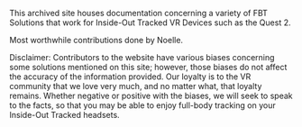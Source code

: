 This archived site houses documentation concerning a variety of FBT Solutions that work for Inside-Out Tracked VR Devices such as the Quest 2.

Most worthwhile contributions done by Noelle.

Disclaimer: Contributors to the website have various biases concerning some solutions mentioned on this site; however, those biases do not affect the accuracy of the information provided. Our loyalty is to the VR community that we love very much, and no matter what, that loyalty remains. Whether negative or positive with the biases, we will seek to speak to the facts, so that you may be able to enjoy full-body tracking on your Inside-Out Tracked headsets.

